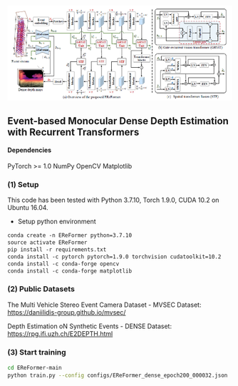 ![avatar](framework.jpg)

## Event-based Monocular Dense Depth Estimation with Recurrent Transformers

#### Dependencies

PyTorch >= 1.0
NumPy
OpenCV
Matplotlib

### (1) Setup
This code has been tested with Python 3.7.10, Torch 1.9.0, CUDA 10.2 on Ubuntu 16.04.

- Setup python environment
```
conda create -n EReFormer python=3.7.10
source activate EReFormer 
pip install -r requirements.txt
conda install -c pytorch pytorch=1.9.0 torchvision cudatoolkit=10.2
conda install -c conda-forge opencv
conda install -c conda-forge matplotlib
```
### (2) Public Datasets

The Multi Vehicle Stereo Event Camera Dataset - MVSEC Dataset:
https://daniilidis-group.github.io/mvsec/

Depth Estimation oN Synthetic Events - DENSE Dataset: 
https://rpg.ifi.uzh.ch/E2DEPTH.html
  
### (3) Start training

```bash
cd EReFormer-main
python train.py --config configs/EReFormer_dense_epoch200_000032.json
```
